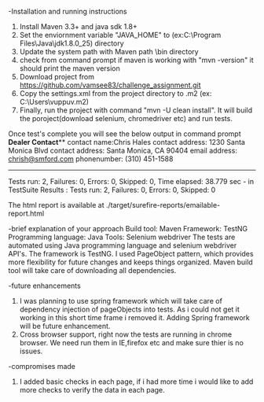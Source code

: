 -Installation and running instructions
 1. Install Maven 3.3+ and java sdk 1.8+
 2. Set the enviornment variable "JAVA_HOME" to <Java installation>(ex:C:\Program Files\Java\jdk1.8.0_25) directory
 3. Update the system path with Maven path <Maven Installation>\bin directory
 4. check from command prompt if maven is working with "mvn -version" it should print the maven version
 5. Download project from https://github.com/vamsee83/challenge_assignment.git
 5. Copy the settings.xml from the project directory to <user home>\.m2 (ex: C:\Users\vuppuv\.m2)
 6. Finally, run the project with command "mvn -U clean install". It will build the poroject(download selenium, chromedriver etc) and run tests.
 
 Once test's complete you will see the below output in command prompt
 **********Dealer Contact************
contact name:Chris Hales
contact address: 1230 Santa Monica Blvd
contact address: Santa Monica, CA 90404
email address: chrish@smford.com
phonenumber: (310) 451-1588
**********************
Tests run: 2, Failures: 0, Errors: 0, Skipped: 0, Time elapsed: 38.779 sec - in TestSuite
Results :
Tests run: 2, Failures: 0, Errors: 0, Skipped: 0

The html report is available at ./target/surefire-reports/emailable-report.html

-brief explanation of your approach
Build tool: Maven
Framework: TestNG
Programming language: Java
Tools: Selenium webdriver
The tests are automated using Java programming language and selenium webdriver API's. The framework is TestNG. I used PageObject pattern, which provides more flexibility for future changes
and keeps things organized. 
Maven build tool will take care of downloading all dependencies.

-future enhancements
 1. I was planning to use spring framework which will take care of dependency injection of pageObjects into tests. As i could not get it working in this short time frame i removed it. Adding Spring framework will be future enhancement. 
 2. Cross browser support, right now the tests are running in chrome browser. We need run them in IE,firefox etc and make sure thier is no issues.
 
-compromises made
 1. I added basic checks in each page, if i had more time i would like to add more checks to verify the data in each page.
